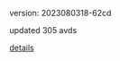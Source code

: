 version: 2023080318-62cd

updated 305 avds

[details](https://github.com/0x74f917491bfa7ebfa379/ali_avd_db/blob/master/change_log/2023/08/03/18/62cd.txt)